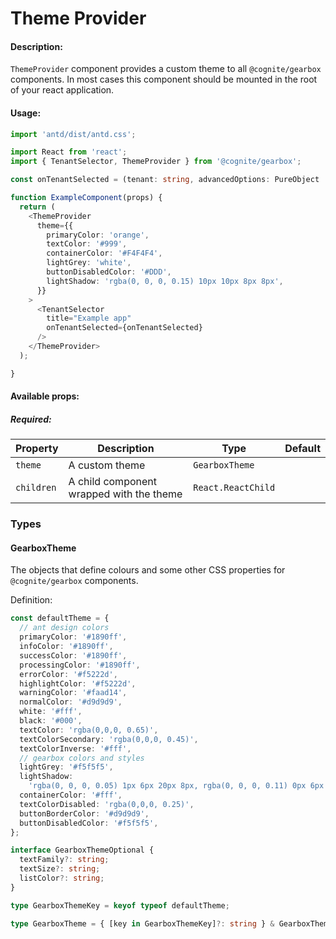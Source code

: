 # Theme Provider

<!-- STORY -->

#### Description:

`ThemeProvider` component provides a custom theme to all `@cognite/gearbox` components. In most cases this component should be mounted in the root of your react application.

#### Usage:

```typescript jsx
import 'antd/dist/antd.css';

import React from 'react';
import { TenantSelector, ThemeProvider } from '@cognite/gearbox';

const onTenantSelected = (tenant: string, advancedOptions: PureObject | null) => {};

function ExampleComponent(props) {
  return (
    <ThemeProvider
      theme={{
        primaryColor: 'orange',
        textColor: '#999',
        containerColor: '#F4F4F4',
        lightGrey: 'white',
        buttonDisabledColor: '#DDD',
        lightShadow: 'rgba(0, 0, 0, 0.15) 10px 10px 8px 8px',
      }}
    >
      <TenantSelector
        title="Example app"
        onTenantSelected={onTenantSelected}
      />
    </ThemeProvider>
  );

}
```

#### Available props:
##### Required:

| Property           | Description                                  | Type                                                           | Default |
| ------------------ | -------------------------------------------- | -------------------------------------------------------------- | ------- |
| `theme`            | A custom theme                               | `GearboxTheme`                                                 |         |
| `children`         | A child component wrapped with the theme     | `React.ReactChild`                                             |         |


### Types

#### GearboxTheme

The objects that define colours and some other CSS properties for `@cognite/gearbox` components.

Definition:

```typescript
const defaultTheme = {
  // ant design colors
  primaryColor: '#1890ff',
  infoColor: '#1890ff',
  successColor: '#1890ff',
  processingColor: '#1890ff',
  errorColor: '#f5222d',
  highlightColor: '#f5222d',
  warningColor: '#faad14',
  normalColor: '#d9d9d9',
  white: '#fff',
  black: '#000',
  textColor: 'rgba(0,0,0, 0.65)',
  textColorSecondary: 'rgba(0,0,0, 0.45)',
  textColorInverse: '#fff',
  // gearbox colors and styles
  lightGrey: '#f5f5f5',
  lightShadow:
    'rgba(0, 0, 0, 0.05) 1px 6px 20px 8px, rgba(0, 0, 0, 0.11) 0px 6px 6px',
  containerColor: '#fff',
  textColorDisabled: 'rgba(0,0,0, 0.25)',
  buttonBorderColor: '#d9d9d9',
  buttonDisabledColor: '#f5f5f5',
};

interface GearboxThemeOptional {
  textFamily?: string;
  textSize?: string;
  listColor?: string;
}

type GearboxThemeKey = keyof typeof defaultTheme;

type GearboxTheme = { [key in GearboxThemeKey]?: string } & GearboxThemeOptional;

```
